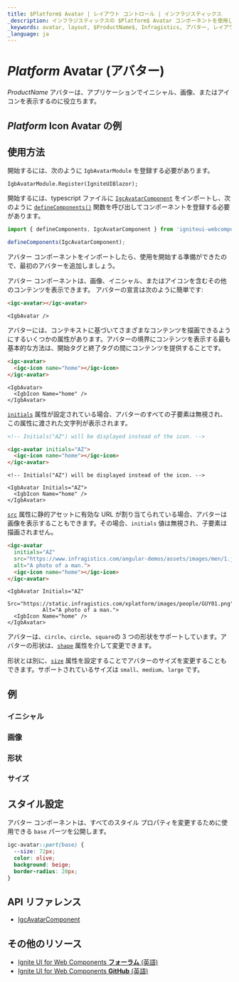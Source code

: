 ```yaml
---
title: $Platform$ Avatar | レイアウト コントロール | インフラジスティックス
_description: インフラジスティックスの $Platform$ Avatar コンポーネントを使用して、画像、アイコン、またはイニシャルを表示します。
_keywords: avatar, layout, $ProductName$, Infragistics, アバター, レイアウト, インフラジスティックス
_language: ja
---
```


# $Platform$ Avatar (アバター)

$ProductName$ アバターは、アプリケーションでイニシャル、画像、またはアイコンを表示するのに役立ちます。

<div class="divider"></div>

## $Platform$ Icon Avatar の例

<code-view style="height: 60px"
           data-demos-base-url="{environment:dvDemosBaseUrl}"
           iframe-src="{environment:dvDemosBaseUrl}/layouts/avatar-icon"
           alt="$Platform$ Avatar の例"
           github-src="layouts/avatar/icon">
</code-view>

<div class="divider--half"></div>

## 使用方法

<!-- Blazor -->

開始するには、次のように `IgbAvatarModule` を登録する必要があります。

```razor
IgbAvatarModule.Register(IgniteUIBlazor);
```

<!-- end: Blazor -->

<!-- WebComponents -->

開始するには、typescript ファイルに [`IgcAvatarComponent`](https://www.infragistics.com/products/ignite-ui-web-components/docs/typescript/latest/classes/IgcAvatarComponent.html) をインポートし、次のように [`defineComponents()`](https://www.infragistics.com/products/ignite-ui-web-components/docs/typescript/latest/index.html#defineComponents) 関数を呼び出してコンポーネントを登録する必要があります。

```ts
import { defineComponents, IgcAvatarComponent } from 'igniteui-webcomponents';

defineComponents(IgcAvatarComponent);
```

<!-- end: WebComponents -->

アバター コンポーネントをインポートしたら、使用を開始する準備ができたので、最初のアバターを追加しましょう。

アバター コンポーネントは、画像、イニシャル、またはアイコンを含むその他のコンテンツを表示できます。
アバターの宣言は次のように簡単です:

```html
<igc-avatar></igc-avatar>
```

```razor
<IgbAvatar />
```

アバターには、コンテキストに基づいてさまざまなコンテンツを描画できるようにするいくつかの属性があります。アバターの境界にコンテンツを表示する最も基本的な方法は、開始タグと終了タグの間にコンテンツを提供することです。

```html
<igc-avatar>
  <igc-icon name="home"></igc-icon>
</igc-avatar>
```

```razor
<IgbAvatar>
  <IgbIcon Name="home" />
</IgbAvatar>
```

[`initials`](https://www.infragistics.com/products/ignite-ui-web-components/docs/typescript/latest/classes/IgcAvatarComponent.html#initials) 属性が設定されている場合、アバターのすべての子要素は無視され、この属性に渡された文字列が表示されます。


```html
<!-- Initials("AZ") will be displayed instead of the icon. -->

<igc-avatar initials="AZ">
  <igc-icon name="home"></igc-icon>
</igc-avatar>
```

```razor
<!-- Initials("AZ") will be displayed instead of the icon. -->

<IgbAvatar Initials="AZ">
  <IgbIcon Name="home" />
</IgbAvatar>
```

[`src`](https://www.infragistics.com/products/ignite-ui-web-components/docs/typescript/latest/classes/IgcAvatarComponent.html#src) 属性に静的アセットに有効な URL が割り当てられている場合、アバターは画像を表示することもできます。その場合、`initials` 値は無視され、子要素は描画されません。

```html
<igc-avatar
  initials="AZ"
  src="https://www.infragistics.com/angular-demos/assets/images/men/1.jpg"
  alt="A photo of a man.">
  <igc-icon name="home"></igc-icon>
</igc-avatar>
```

```razor
<IgbAvatar Initials="AZ"
           Src="https://static.infragistics.com/xplatform/images/people/GUY01.png"
           Alt="A photo of a man.">
  <IgbIcon Name="home" />
</IgbAvatar>
```

アバターは、`circle`、`circle`、`square`の 3 つの形状をサポートしています。アバターの形状は、[`shape`](https://www.infragistics.com/products/ignite-ui-web-components/docs/typescript/latest/classes/IgcAvatarComponent.html#shape) 属性を介して変更できます。

形状とは別に、[`size`](https://www.infragistics.com/products/ignite-ui-web-components/docs/typescript/latest/classes/IgcAvatarComponent.html#size) 属性を設定することでアバターのサイズを変更することもできます。サポートされているサイズは `small`、`medium`、`large` です。

## 例

### イニシャル

<code-view style="height: 60px"
           data-demos-base-url="{environment:dvDemosBaseUrl}"
           iframe-src="{environment:dvDemosBaseUrl}/layouts/avatar-initials"
           alt="$Platform$ Avatar の例"
           github-src="layouts/avatar/initials">
</code-view>

### 画像

<code-view style="height: 60px"
           data-demos-base-url="{environment:dvDemosBaseUrl}"
           iframe-src="{environment:dvDemosBaseUrl}/layouts/avatar-image"
           alt="$Platform$ Avatar の例"
           github-src="layouts/avatar/image">
</code-view>

### 形状

<code-view style="height: 60px"
           data-demos-base-url="{environment:dvDemosBaseUrl}"
           iframe-src="{environment:dvDemosBaseUrl}/layouts/avatar-shape"
           alt="$Platform$ Avatar の例"
           github-src="layouts/avatar/shape">
</code-view>

### サイズ

<code-view style="height: 110px"
           data-demos-base-url="{environment:dvDemosBaseUrl}"
           iframe-src="{environment:dvDemosBaseUrl}/layouts/avatar-size"
           alt="$Platform$ Avatar の例"
           github-src="layouts/avatar/size">
</code-view>

## スタイル設定

アバター コンポーネントは、すべてのスタイル プロパティを変更するために使用できる `base` パーツを公開します。

```css
igc-avatar::part(base) {
  --size: 72px;
  color: olive;
  background: beige;
  border-radius: 20px;
}
```

## API リファレンス

* [IgcAvatarComponent](https://www.infragistics.com/products/ignite-ui-web-components/docs/typescript/latest/classes/IgcAvatarComponent.html)


## その他のリソース

<div class="divider--half"></div>

* [Ignite UI for Web Components **フォーラム** (英語)](https://www.infragistics.com/community/forums/f/ignite-ui-for-web-components)
* [Ignite UI for Web Components **GitHub** (英語)](https://github.com/IgniteUI/igniteui-webcomponents)
